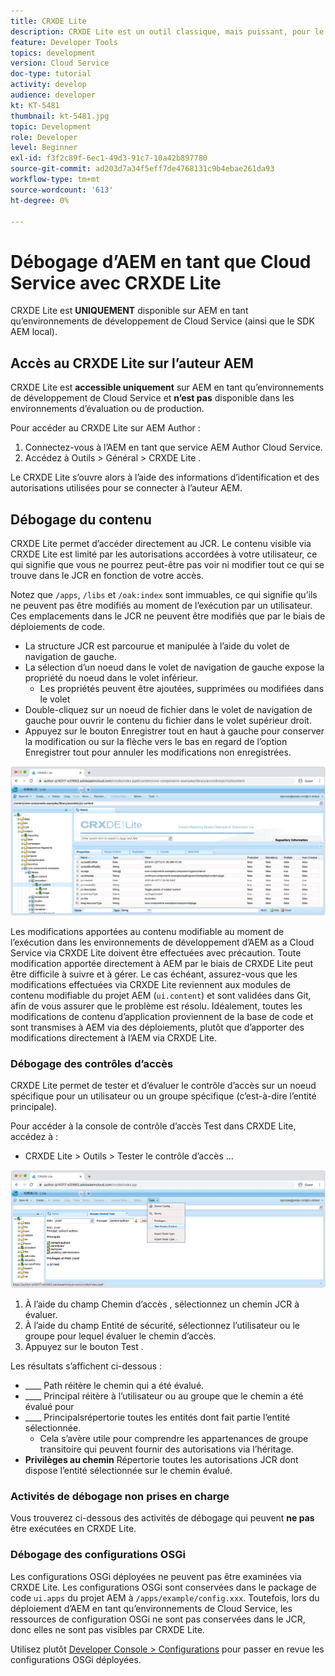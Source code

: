 ```yaml
---
title: CRXDE Lite
description: CRXDE Lite est un outil classique, mais puissant, pour le débogage d’AEM en tant qu’environnements de développement de Cloud Service. CRXDE Lite fournit une suite de fonctionnalités qui aide le débogage à ne pas inspecter toutes les ressources et propriétés, à manipuler les parties modifiables du JCR et à rechercher les autorisations.
feature: Developer Tools
topics: development
version: Cloud Service
doc-type: tutorial
activity: develop
audience: developer
kt: KT-5481
thumbnail: kt-5481.jpg
topic: Development
role: Developer
level: Beginner
exl-id: f3f2c89f-6ec1-49d3-91c7-10a42b897780
source-git-commit: ad203d7a34f5eff7de4768131c9b4ebae261da93
workflow-type: tm+mt
source-wordcount: '613'
ht-degree: 0%

---
```


# Débogage d’AEM en tant que Cloud Service avec CRXDE Lite

CRXDE Lite est __UNIQUEMENT__ disponible sur AEM en tant qu’environnements de développement de Cloud Service (ainsi que le SDK AEM local).

## Accès au CRXDE Lite sur l’auteur AEM

CRXDE Lite est __accessible uniquement__ sur AEM en tant qu’environnements de développement de Cloud Service et __n’est pas__ disponible dans les environnements d’évaluation ou de production.

Pour accéder au CRXDE Lite sur AEM Author :

1. Connectez-vous à l’AEM en tant que service AEM Author Cloud Service.
1. Accédez à Outils > Général > CRXDE Lite .

Le CRXDE Lite s’ouvre alors à l’aide des informations d’identification et des autorisations utilisées pour se connecter à l’auteur AEM.

## Débogage du contenu

CRXDE Lite permet d’accéder directement au JCR. Le contenu visible via CRXDE Lite est limité par les autorisations accordées à votre utilisateur, ce qui signifie que vous ne pourrez peut-être pas voir ni modifier tout ce qui se trouve dans le JCR en fonction de votre accès.

Notez que `/apps`, `/libs` et `/oak:index` sont immuables, ce qui signifie qu’ils ne peuvent pas être modifiés au moment de l’exécution par un utilisateur. Ces emplacements dans le JCR ne peuvent être modifiés que par le biais de déploiements de code.

+ La structure JCR est parcourue et manipulée à l’aide du volet de navigation de gauche.
+ La sélection d’un noeud dans le volet de navigation de gauche expose la propriété du noeud dans le volet inférieur.
   + Les propriétés peuvent être ajoutées, supprimées ou modifiées dans le volet
+ Double-cliquez sur un noeud de fichier dans le volet de navigation de gauche pour ouvrir le contenu du fichier dans le volet supérieur droit.
+ Appuyez sur le bouton Enregistrer tout en haut à gauche pour conserver la modification ou sur la flèche vers le bas en regard de l’option Enregistrer tout pour annuler les modifications non enregistrées.

![CRXDE Lite - Débogage de contenu](./assets/crxde-lite/debugging-content.png)

Les modifications apportées au contenu modifiable au moment de l’exécution dans les environnements de développement d’AEM as a Cloud Service via CRXDE Lite doivent être effectuées avec précaution.
Toute modification apportée directement à AEM par le biais de CRXDE Lite peut être difficile à suivre et à gérer. Le cas échéant, assurez-vous que les modifications effectuées via CRXDE Lite reviennent aux modules de contenu modifiable du projet AEM (`ui.content`) et sont validées dans Git, afin de vous assurer que le problème est résolu. Idéalement, toutes les modifications de contenu d’application proviennent de la base de code et sont transmises à AEM via des déploiements, plutôt que d’apporter des modifications directement à l’AEM via CRXDE Lite.

### Débogage des contrôles d’accès

CRXDE Lite permet de tester et d’évaluer le contrôle d’accès sur un noeud spécifique pour un utilisateur ou un groupe spécifique (c’est-à-dire l’entité principale).

Pour accéder à la console de contrôle d’accès Test dans CRXDE Lite, accédez à :

+ CRXDE Lite > Outils > Tester le contrôle d’accès ...

![CRXDE Lite - Test du contrôle d’accès](./assets/crxde-lite/permissions__test-access-control.png)

1. À l’aide du champ Chemin d’accès , sélectionnez un chemin JCR à évaluer.
1. À l’aide du champ Entité de sécurité, sélectionnez l’utilisateur ou le groupe pour lequel évaluer le chemin d’accès.
1. Appuyez sur le bouton Test .

Les résultats s’affichent ci-dessous :

+ ____ Path réitère le chemin qui a été évalué.
+ ____ Principal réitère à l’utilisateur ou au groupe que le chemin a été évalué pour
+ ____ Principalsrépertorie toutes les entités dont fait partie l’entité sélectionnée.
   + Cela s’avère utile pour comprendre les appartenances de groupe transitoire qui peuvent fournir des autorisations via l’héritage.
+ __Privilèges au chemin__ Répertorie toutes les autorisations JCR dont dispose l’entité sélectionnée sur le chemin évalué.

### Activités de débogage non prises en charge

Vous trouverez ci-dessous des activités de débogage qui peuvent __ne pas__ être exécutées en CRXDE Lite.

### Débogage des configurations OSGi

Les configurations OSGi déployées ne peuvent pas être examinées via CRXDE Lite. Les configurations OSGi sont conservées dans le package de code `ui.apps` du projet AEM à `/apps/example/config.xxx`. Toutefois, lors du déploiement d’AEM en tant qu’environnements de Cloud Service, les ressources de configuration OSGi ne sont pas conservées dans le JCR, donc elles ne sont pas visibles par CRXDE Lite.

Utilisez plutôt [Developer Console > Configurations](./developer-console.md#configurations) pour passer en revue les configurations OSGi déployées.
